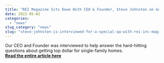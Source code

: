 ```yaml
---
title: "REI Magazine Sits Down With CEO & Founder, Steve Johnston on Getting Top Dollar for Your Home"
date: 2022-05-02
categories: 
  - "news"
slug_category: "news"
slug: "steve-johnston-is-interviewed-for-a-special-qa-with-rei-inc-magazine"
---
```


Our CEO and Founder was interviewed to help answer the hard-hitting questions about getting top dollar for single-family homes.  
[**Read the entire article here**](https://rei-ink.com/qa-with-steve-johnston/)
